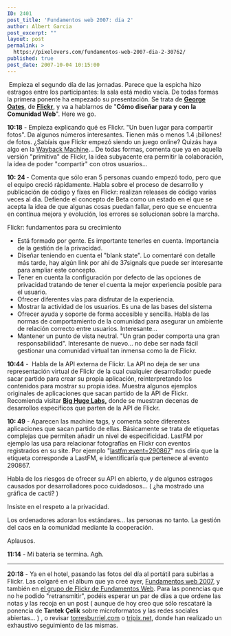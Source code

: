 ```yaml
---
ID: 2401
post_title: 'Fundamentos web 2007: día 2'
author: Albert Garcia
post_excerpt: ""
layout: post
permalink: >
  https://pixelovers.com/fundamentos-web-2007-dia-2-30762/
published: true
post_date: 2007-10-04 10:15:00
---
```

<p style="text-align: left;" align="center"> Empieza el segundo día de las jornadas. Parece que la espicha hizo estragos entre los participantes: la sala está medio vacía. De todas formas la primera ponente ha empezado su presentación. Se trata de <a href="http://www.abitofgeorge.com"><strong>George Oates</strong></a>, de <a href="http://www.flickr.com"><strong>Flickr</strong></a>, y va a hablarnos de "<strong>Cómo diseñar para y con la Comunidad Web</strong>". Here we go.</p>
<p style="text-align: left;" align="center"><!--more--></p>
<strong>10:18</strong> - Empieza explicando qué es Flickr. "Un buen lugar para compartir fotos". Da algunos números interesantes. Tienen más o menos 1.4 ¡billones! de fotos. ¿Sabíais que Flickr empezó siendo un juego online? Quizás haya algo en la <a href="http://web.archive.org/web/*/http://www.flickr.com">Wayback Machine</a>... De todas formas, comenta que ya en aquella versión "primitiva" de Flickr, la idea subyacente era permitir la colaboración, la idea de poder "compartir" con otros usuarios...

<strong>10: 24 </strong>- Comenta que sólo eran 5 personas cuando empezó todo, pero que el equipo creció rápidamente. Habla sobre el proceso de desarrollo y publicación de código y fixes en Flickr: realizan releases de código varias veces al dia. Defiende el concepto de Beta como un estado en el que se acepta la idea de que algunas cosas puedan fallar, pero que se encuentra en contínua mejora y evolución, los errores se solucionan sobre la marcha.

Flickr: fundamentos para su crecimiento
<ul>
	<li>Está formado por gente. Es importante tenerles en cuenta. Importancia de la gestión de la privacidad.</li>
	<li>Diseñar teniendo en cuenta el "blank state". Lo comentaré con detalle más tarde, hay algún link por ahí de 37signals que puede ser interesante para ampliar este concepto.</li>
	<li>Tener en cuenta la configuración por defecto de las opciones de privacidad tratando de tener el cuenta la mejor experiencia posible para el usuario.</li>
	<li>Ofrecer diferentes vías para disfrutar de la experiencia.</li>
	<li>Mostrar la actividad de los usuarios. Es una de las bases del sistema</li>
	<li>Ofrecer ayuda y soporte de forma accesible y sencilla. Habla de las normas de comportamiento de la comunidad para asegurar un ambiente de relación correcto entre usuarios. Interesante...</li>
	<li>Mantener un punto de vista neutral. "Un gran poder comporta una gran responsabilidad". Interesante de nuevo... no debe ser nada fácil gestionar una comunidad virtual tan inmensa como la de Flickr.</li>
</ul>
<strong>10:44</strong> -  Habla de la API externa de Flickr. La API no deja de ser una representación virtual de Flickr de la cual cualquier desarrollador puede sacar partido para crear su propia aplicación, reinterpretando los contenidos para mostrar su propia idea. Muestra algunos ejemplos originales de aplicaciones que sacan partido de la API de Flickr. Recomienda visitar <a href="http://www.bighugelabs.com"><strong>Big Huge Labs,</strong></a> donde se muestran decenas de desarrollos específicos que parten de la API de Flickr.

<strong>10: 49</strong> - Aparecen las machine tags, y comenta sobre diferentes aplicaciones que sacan partido de ellas. Básicamente se trata de etiquetas complejas que permiten añadir un nivel de especificidad. LastFM por ejemplo las usa para relacionar fotografías en Flickr con eventos registrados en su site. Por ejemplo "<a href="http://www.flickr.com/photos/obokaman/tags/lastfm%3Aevent%3D290867/">lastfm:event=290867</a>" nos diría que la etiqueta corresponde a LastFM, e identificaría que pertenece al evento 290867.

Habla de los riesgos de ofrecer su API en abierto, y de algunos estragos causados por desarrolladores poco cuidadosos... ( ¿ha mostrado una gráfica de cacti? )

Insiste en el respeto a la privacidad.

Los ordenadores adoran los estándares... las personas no tanto. La gestión del caos en la comunidad mediante la cooperación.

Aplausos.

<strong> 11:14</strong> - Mi batería se termina. Agh.

---

<strong>20:18</strong> - Ya en el hotel, pasando las fotos del día al portátil para subirlas a Flickr. Las colgaré en el álbum que ya creé ayer, <a href="http://www.flickr.com/gp/91558571@N00/YMY58X">Fundamentos web 2007</a>, y también en <a href="http://www.flickr.com/groups/fundamentosweb/">el grupo de Flickr de Fundamentos Web</a>. Para las ponencias que no he podido "retransmitir", podéis esperar un par de días a que ordene las notas y las recoja en un post ( aunque de hoy creo que sólo rescataré la ponencia de <strong>Tantek Çelik</strong> sobre microformatos y las redes sociales abiertas... ) , o revisar <a href="http://www.torresburriel.com/weblog">torresburriel.com</a> o <a href="http://www.tripix.net">tripix.net</a>, donde han realizado un exhaustivo seguimiento de las mismas.